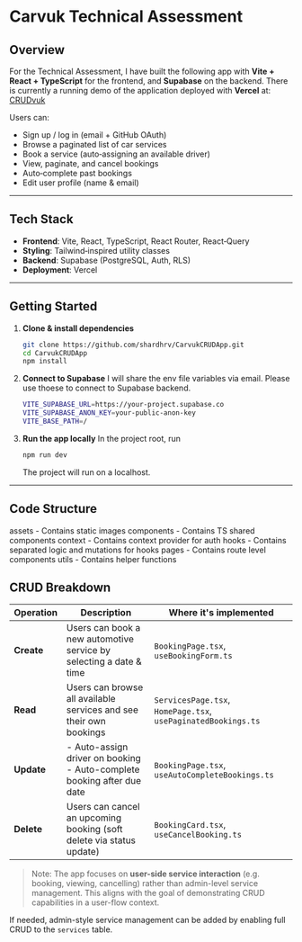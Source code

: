 # Carvuk Technical Assessment
## Overview
For the Technical Assessment, I have built the following app with **Vite + React + TypeScript** for the frontend, and **Supabase** on the backend. 
There is currently a running demo of the application deployed with **Vercel** at: [CRUDvuk](https://crudvuk-app.vercel.app/)

Users can:
- Sign up / log in (email + GitHub OAuth)  
- Browse a paginated list of car services  
- Book a service (auto‑assigning an available driver)  
- View, paginate, and cancel bookings  
- Auto‑complete past bookings  
- Edit user profile (name & email)

---

## Tech Stack
- **Frontend**: Vite, React, TypeScript, React Router, React‑Query  
- **Styling**: Tailwind‑inspired utility classes  
- **Backend**: Supabase (PostgreSQL, Auth, RLS)  
- **Deployment**: Vercel  

---

## Getting Started

1. **Clone & install dependencies**  
   ```bash
   git clone https://github.com/shardhrv/CarvukCRUDApp.git
   cd CarvukCRUDApp
   npm install
   ```
2. **Connect to Supabase**
   I will share the env file variables via email.
   Please use thoese to connect to Supabase backend.
   ```bash
   VITE_SUPABASE_URL=https://your-project.supabase.co
   VITE_SUPABASE_ANON_KEY=your-public-anon-key
   VITE_BASE_PATH=/
   ```
3. **Run the app locally**
   In the project root, run
   ```bash
   npm run dev
   ```
   The project will run on a localhost. 

--- 

## Code Structure

assets - Contains static images
components - Contains TS shared components
context - Contains context provider for auth 
hooks - Contains separated logic and mutations for hooks
pages - Contains route level components
utils - Contains helper functions

## CRUD Breakdown

| Operation | Description                                                                 | Where it's implemented                        |
|-----------|-----------------------------------------------------------------------------|------------------------------------------------|
| **Create** | Users can book a new automotive service by selecting a date & time         | `BookingPage.tsx`, `useBookingForm.ts` |
| **Read**   | Users can browse all available services and see their own bookings         | `ServicesPage.tsx`, `HomePage.tsx`, `usePaginatedBookings.ts` |
| **Update** | - Auto-assign driver on booking<br> - Auto-complete booking after due date | `BookingPage.tsx`, `useAutoCompleteBookings.ts` |
| **Delete** | Users can cancel an upcoming booking (soft delete via status update)       | `BookingCard.tsx`, `useCancelBooking.ts`       |

> Note: The app focuses on **user-side service interaction** (e.g. booking, viewing, cancelling) rather than admin-level service management. This aligns with the goal of demonstrating CRUD capabilities in a user-flow context.

If needed, admin-style service management can be added by enabling full CRUD to the `services` table.





